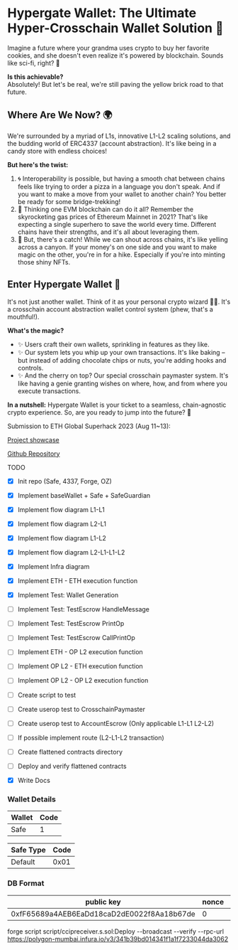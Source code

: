 # **Hypergate Wallet**: The Ultimate Hyper-Crosschain Wallet Solution 🚀

Imagine a future where your grandma uses crypto to buy her favorite cookies, and she doesn't even realize it's powered by blockchain. Sounds like sci-fi, right? 🌌

**Is this achievable?**  
Absolutely! But let's be real, we're still paving the yellow brick road to that future.

## **Where Are We Now?** 🌍
We're surrounded by a myriad of L1s, innovative L1-L2 scaling solutions, and the budding world of ERC4337 (account abstraction). It's like being in a candy store with endless choices!

**But here's the twist:**  
1. 🌀 Interoperability is possible, but having a smooth chat between chains feels like trying to order a pizza in a language you don't speak. And if you want to make a move from your wallet to another chain? You better be ready for some bridge-trekking!
2. 🚀 Thinking one EVM blockchain can do it all? Remember the skyrocketing gas prices of Ethereum Mainnet in 2021? That's like expecting a single superhero to save the world every time. Different chains have their strengths, and it's all about leveraging them.
3. 🌉 But, there's a catch! While we can shout across chains, it's like yelling across a canyon. If your money's on one side and you want to make magic on the other, you're in for a hike. Especially if you're into minting those shiny NFTs.

## **Enter Hypergate Wallet** 🌟
It's not just another wallet. Think of it as your personal crypto wizard 🧙‍♂️. It's a crosschain account abstraction wallet control system (phew, that's a mouthful!).

**What's the magic?**  
- ✨ Users craft their own wallets, sprinkling in features as they like.  
- ✨ Our system lets you whip up your own transactions. It's like baking – but instead of adding chocolate chips or nuts, you're adding hooks and controls.  
- ✨ And the cherry on top? Our special crosschain paymaster system. It's like having a genie granting wishes on where, how, and from where you execute transactions.

**In a nutshell:** Hypergate Wallet is your ticket to a seamless, chain-agnostic crypto experience. So, are you ready to jump into the future? 🚀

Submission to ETH Global Superhack 2023 (Aug 11~13):

[Project showcase](https://ethglobal.com/showcase/hypergate-wallet-h1esy)

[Github Repository](https://github.com/qi-protocol/eth-superhack)

TODO

- [x] Init repo (Safe, 4337, Forge, OZ)
- [x] Implement baseWallet + Safe + SafeGuardian
- [x] Implement flow diagram L1-L1
- [x] Implement flow diagram L2-L1
- [x] Implement flow diagram L1-L2
- [x] Implement flow diagram L2-L1-L1-L2
- [x] Implement Infra diagram
- [x] Implement ETH - ETH execution function
- [x] Implement Test: Wallet Generation
- [ ] Implement Test: TestEscrow HandleMessage
- [ ] Implement Test: TestEscrow PrintOp
- [ ] Implement Test: TestEscrow CallPrintOp
- [ ] Implement ETH - OP L2 execution function
- [ ] Implement OP L2 - ETH execution function
- [ ] Implement OP L2 - OP L2 execution function
- [ ] Create script to test 
- [ ] Create userop test to CrosschainPaymaster
- [ ] Create userop test to AccountEscrow (Only applicable L1-L1 L2-L2)
- [ ] If possible implement route (L2-L1-L2 transaction)
- [ ] Create flattened contracts directory
- [ ] Deploy and verify flattened contracts
- [x] Write Docs



### Wallet Details

| Wallet      | Code       |
| ----------- | ---------- |
| Safe        | 1          |

| Safe Type   | Code       |
| ----------- | ---------- |
| Default     | 0x01       |

### DB Format

| public key                                 | nonce        | wallet    | type      |
| ------------------------------------------ | ------------ | --------- | --------- |
| 0xfF65689a4AEB6EaDd18caD2dE0022f8Aa18b67de | 0            | 1         | 0x1       |


forge script script/ccipreceiver.s.sol:Deploy --broadcast --verify --rpc-url https://polygon-mumbai.infura.io/v3/341b39bd014341f1a1f7233044da3062
